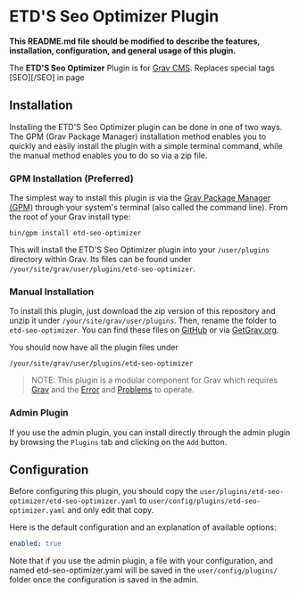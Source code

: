 # ETD'S Seo Optimizer Plugin

**This README.md file should be modified to describe the features, installation, configuration, and general usage of this plugin.**

The **ETD'S Seo Optimizer** Plugin is for [Grav CMS](http://github.com/getgrav/grav). Replaces special tags [SEO][/SEO] in page

## Installation

Installing the ETD'S Seo Optimizer plugin can be done in one of two ways. The GPM (Grav Package Manager) installation method enables you to quickly and easily install the plugin with a simple terminal command, while the manual method enables you to do so via a zip file.

### GPM Installation (Preferred)

The simplest way to install this plugin is via the [Grav Package Manager (GPM)](http://learn.getgrav.org/advanced/grav-gpm) through your system's terminal (also called the command line).  From the root of your Grav install type:

    bin/gpm install etd-seo-optimizer

This will install the ETD'S Seo Optimizer plugin into your `/user/plugins` directory within Grav. Its files can be found under `/your/site/grav/user/plugins/etd-seo-optimizer`.

### Manual Installation

To install this plugin, just download the zip version of this repository and unzip it under `/your/site/grav/user/plugins`. Then, rename the folder to `etd-seo-optimizer`. You can find these files on [GitHub](https://github.com/etd-framework/grav-plugin-etd-seo-optimizer) or via [GetGrav.org](http://getgrav.org/downloads/plugins#extras).

You should now have all the plugin files under

    /your/site/grav/user/plugins/etd-seo-optimizer
	
> NOTE: This plugin is a modular component for Grav which requires [Grav](http://github.com/getgrav/grav) and the [Error](https://github.com/getgrav/grav-plugin-error) and [Problems](https://github.com/getgrav/grav-plugin-problems) to operate.

### Admin Plugin

If you use the admin plugin, you can install directly through the admin plugin by browsing the `Plugins` tab and clicking on the `Add` button.

## Configuration

Before configuring this plugin, you should copy the `user/plugins/etd-seo-optimizer/etd-seo-optimizer.yaml` to `user/config/plugins/etd-seo-optimizer.yaml` and only edit that copy.

Here is the default configuration and an explanation of available options:

```yaml
enabled: true
```

Note that if you use the admin plugin, a file with your configuration, and named etd-seo-optimizer.yaml will be saved in the `user/config/plugins/` folder once the configuration is saved in the admin.


